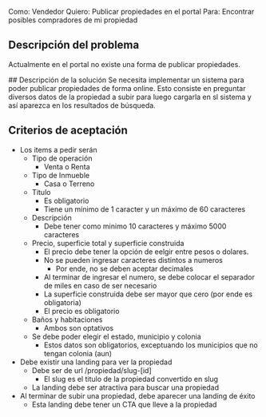 Como: Vendedor
Quiero: Publicar propiedades en el portal
Para: Encontrar posibles compradores de mi propiedad

## Descripción del problema

Actualmente en el portal no existe una forma de publicar propiedades.

## Descripción de la solución
Se necesita implementar un sistema para poder publicar propiedades de forma online. Esto consiste en preguntar diversos datos de la propiedad a subir para luego cargarla en sl sistema y así aparezca en los resultados de búsqueda.

## Criterios de aceptación

- Los items a pedir serán
  - Tipo de operación
    - Venta o Renta
  - Tipo de Inmueble
    - Casa o Terreno
  - Titulo
    - Es obligatorio
    - Tiene un mínimo de 1 caracter y un máximo de 60 caracteres
  - Descripción
    - Debe tener como minimo 10 caracteres y máximo 5000 caracteres
  - Precio, superficie total y superficie construida
    - El precio debe tener la opción de eelgir entre pesos o dolares.
    - No se pueden ingresar caracteres distintos a numeros
      - Por ende, no se deben aceptar decimales
    - Al terminar de ingresar el numero, se debe colocar el separador de miles en caso de ser necesario
    - La superficie construida debe ser mayor que cero (por ende es obligatoria)
    - El precio es obligatorio
  - Baños y habitaciones
    - Ambos son optativos
  - Se debe poder elegir el estado, municipio y colonia
    - Estos datos son obligatorios, exceptuando los municipios que no tengan colonia (aun)
- Debe existir una landing para ver la propiedad
  - Debe ser de url /propiedad/slug-[id]
    - El slug es el titulo de la propiedad convertido en slug
  - La landing debe ser atractiva para buscar una propiedad
- Al terminar de subir una propiedad, debe aparecer una landing de éxito
  - Esta landing debe tener un CTA que lleve a la propiedad
